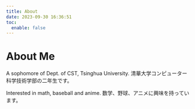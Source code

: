 ```yaml
---
title: About
date: 2023-09-30 16:36:51
toc:
  enable: false
---
```


# About Me

A sophomore of Dept. of CST, Tsinghua University.
清華大学コンピューター科学技術学部の二年生です。

Interested in math, baseball and anime.
数学、野球、アニメに興味を持っています。
